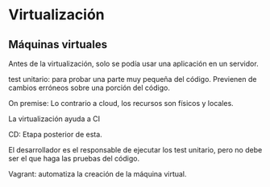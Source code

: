 # Virtualización

## Máquinas virtuales

Antes de la virtualización, solo se podía usar una aplicación en un servidor.

test unitario: para probar una parte muy pequeña del código. Previenen de cambios erróneos sobre una porción del código.

On premise: Lo contrario a cloud, los recursos son físicos y locales.



La virtualización ayuda a CI

CD: Etapa posterior de esta. 

El desarrollador es el responsable de ejecutar los test unitario, pero no debe ser el que haga las pruebas del código.



Vagrant: automatiza la creación de la máquina virtual. 

